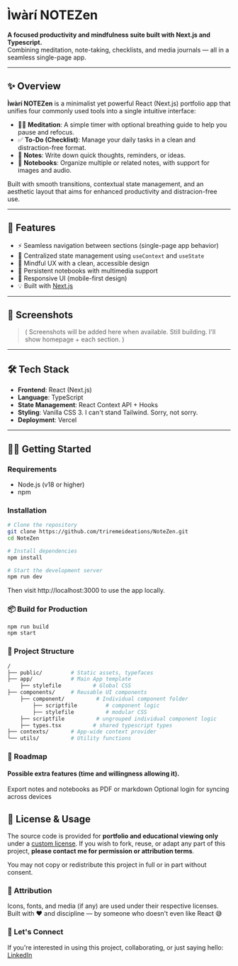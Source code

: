 # Ìwàrí NOTEZen

**A focused productivity and mindfulness suite built with Next.js and Typescript.**  
Combining meditation, note-taking, checklists, and media journals — all in a seamless single-page app.

---

## ✨ Overview

**Ìwàrí NOTEZen** is a minimalist yet powerful React (Next.js) portfolio app that unifies four commonly used tools into a single intuitive interface:

- 🧘‍♂️ **Meditation**: A simple timer with optional breathing guide to help you pause and refocus.
- ✅ **To-Do (Checklist)**: Manage your daily tasks in a clean and distraction-free format.
- 📝 **Notes**: Write down quick thoughts, reminders, or ideas.
- 📓 **Notebooks**: Organize multiple or related notes, with support for images and audio.

Built with smooth transitions, contextual state management, and an aesthetic layout that aims for enhanced productivity and distracion-free use.

---

## 🚀 Features

- ⚡ Seamless navigation between sections (single-page app behavior)
- 🎯 Centralized state management using `useContext` and `useState`
- 🧠 Mindful UX with a clean, accessible design
- 📂 Persistent notebooks with multimedia support
- 📱 Responsive UI (mobile-first design)
- 💡 Built with [Next.js](https://nextjs.org/)

---

## 📸 Screenshots

> (
> Screenshots will be added here when available.
> Still building. I'll show homepage + each section.
> )

---

## 🛠️ Tech Stack

- **Frontend**: React (Next.js)
- **Language**: TypeScript
- **State Management**: React Context API + Hooks
- **Styling**: Vanilla CSS 3. I can't stand Tailwind. Sorry, not sorry.
- **Deployment**: Vercel

---

## 🧑‍💻 Getting Started

### Requirements

- Node.js (v18 or higher)
- npm

### Installation

```bash
# Clone the repository
git clone https://github.com/triremeideations/NoteZen.git
cd NoteZen

# Install dependencies
npm install

# Start the development server
npm run dev
```

Then visit http://localhost:3000 to use the app locally.

### 📦 Build for Production

```bash
npm run build
npm start
```

### 📁 Project Structure

```bash
/
├── public/         # Static assets, typefaces
├── app/            # Main App template
    ├── stylefile          # Global CSS
├── components/     # Reusable UI components
    ├── component/          # Individual component folder
        ├── scriptfile         # component logic
        ├── stylefile          # modular CSS
    ├── scriptfile          # ungrouped individual component logic
    ├── types.tsx          # shared typescript types
├── contexts/       # App-wide context provider
└── utils/          # Utility functions
```

### 🧭 Roadmap

#### Possible extra features (time and willingness allowing it).

Export notes and notebooks as PDF or markdown
Optional login for syncing across devices

## 🔐 License & Usage

The source code is provided for **portfolio and educational viewing only** under a [custom license](./LICENSE.md).
If you wish to fork, reuse, or adapt any part of this project, **please contact me for permission or attribution terms**.

You may not copy or redistribute this project in full or in part without consent.

### 🙏 Attribution

Icons, fonts, and media (if any) are used under their respective licenses.
Built with ❤️ and discipline — by someone who doesn't even like React 😅

### 🤝 Let's Connect

If you're interested in using this project, collaborating, or just saying hello:
[LinkedIn](https://www.linkedin.com/in/stanley-aduaka)
